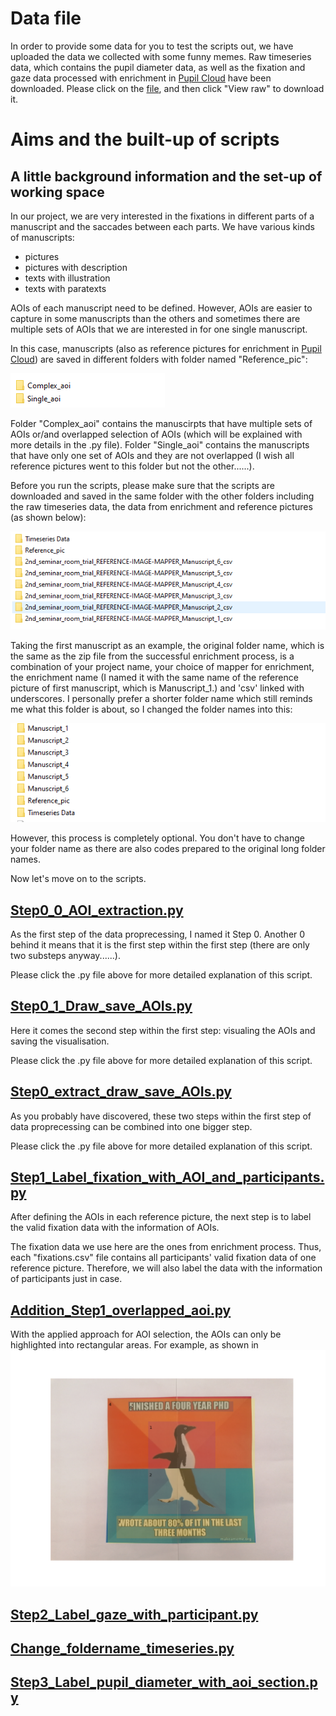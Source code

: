 # Data file
In order to provide some data for you to test the scripts out, we have uploaded the data we collected with some funny memes. 
Raw timeseries data, which contains the pupil diameter data, as well as the fixation and gaze data processed with enrichment in [Pupil Cloud][1] have been downloaded. 
Please click on the [file](./Original_data_of_funny_pic.zip), and then click "View raw" to download it. 

# Aims and the built-up of scripts

## A little background information and the set-up of working space

In our project, we are very interested in the fixations in different parts of a manuscript and the saccades between each parts. We have various kinds of manuscripts: 
+  pictures
+  pictures with description
+  texts with illustration
+  texts with paratexts

AOIs of each manuscript need to be defined. However, AOIs are easier to capture in some manuscripts than the others and sometimes there are multiple sets of AOIs that we are interested in for one single manuscript. 

In this case, manuscripts (also as reference pictures for enrichment in [Pupil Cloud][1]) are saved in different folders with folder named "Reference_pic": 

![Different folders for reference pictures](Screenshot%202024-02-15%20153113.png)

[1]: https://pupil-labs.com/products/cloud

Folder "Complex_aoi" contains the manuscirpts that have multiple sets of AOIs or/and overlapped selection of AOIs (which will be explained with more details in the .py file).
Folder "Single_aoi" contains the manuscripts that have only one set of AOIs and they are not overlapped (I wish all reference pictures went to this folder but not the other......). 

Before you run the scripts, please make sure that the scripts are downloaded and saved in the same folder with the other folders including the raw timeseries data, the data from enrichment and reference pictures (as shown below):

![Original folder names](Data_folders.png)

Taking the first manuscript as an example, the original folder name, which is the same as the zip file from the successful enrichment process, is a combination of your project name, your choice of mapper for enrichment, the enrichment name (I named it with the same name of the reference picture of first manuscript, which is Manuscript_1.) and 'csv' linked with underscores.
I personally prefer a shorter folder name which still reminds me what this folder is about, so I changed the folder names into this:

![New folder names](Data_folders_name_changed.png)

However, this process is completely optional. You don't have to change your folder name as there are also codes prepared to the original long folder names. 

Now let's move on to the scripts.

## [Step0_0_AOI_extraction.py](./Step0_0_AOI_extraction.py)

As the first step of the data proprecessing, I named it Step 0. Another 0 behind it means that it is the first step within the first step (there are only two substeps anyway......).

Please click the .py file above for more detailed explanation of this script. 

## [Step0_1_Draw_save_AOIs.py](Step0_1_Draw_save_AOIs.py)

Here it comes the second step within the first step: visualing the AOIs and saving the visualisation.

Please click the .py file above for more detailed explanation of this script. 

## [Step0_extract_draw_save_AOIs.py](Step0_extract_draw_save_AOIs.py)

As you probably have discovered, these two steps within the first step of data proprecessing can be combined into one bigger step. 

Please click the .py file above for more detailed explanation of this script. 

## [Step1_Label_fixation_with_AOI_and_participants.py](Step1_Label_fixation_with_AOI_and_participants.py)

After defining the AOIs in each reference picture, the next step is to label the valid fixation data with the information of AOIs. 

The fixation data we use here are the ones from enrichment process. Thus, each "fixations.csv" file contains all participants' valid fixation data of one reference picture. Therefore, we will also label the data with the information of participants just in case. 

## [Addition_Step1_overlapped_aoi.py](Addition_Step1_overlapped_aoi.py)

With the applied approach for AOI selection, the AOIs can only be highlighted into rectangular areas. For example, as shown in ![Overlappend AOIs](Overlapped_aois.png)

## [Step2_Label_gaze_with_participant.py](Step2_Label_gaze_with_participant.py)

## [Change_foldername_timeseries.py](Change_foldername_timeseries.py)

## [Step3_Label_pupil_diameter_with_aoi_section.py](Step3_Label_pupil_diameter_with_aoi_section.py)











